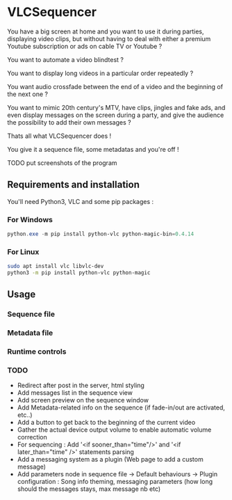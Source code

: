# VLCSequencer

You have a big screen at home and you want to use it during parties, displaying video clips, but without having to deal with either
a premium Youtube subscription or ads on cable TV or Youtube ?

You want to automate a video blindtest ?

You want to display long videos in a particular order repeatedly ?

You want audio crossfade between the end of a video and the beginning of the next one ?

You want to mimic 20th century's MTV, have clips, jingles and fake ads, and even display messages on the screen during a party, and give the audience the possibility to add their own messages ?

Thats all what VLCSequencer does !

You give it a sequence file, some metadatas and you're off !

TODO put screenshots of the program

## Requirements and installation

You'll need Python3, VLC and some pip packages :

### For Windows

```powershell
python.exe -m pip install python-vlc python-magic-bin=0.4.14
```

### For Linux

```bash
sudo apt install vlc libvlc-dev
python3 -m pip install python-vlc python-magic
```

## Usage

### Sequence file

### Metadata file

### Runtime controls

### TODO

- Redirect after post in the server, html styling
- Add messages list in the sequence view
- Add screen preview on the sequence window
- Add Metadata-related info on the sequence (if fade-in/out are activated, etc..)
- Add a button to get back to the beginning of the current video
- Gather the actual device output volume to enable automatic volume correction
- For sequencing : Add '\<if sooner_than="time"/>' and '\<if later_than="time" />' statements parsing
- Add a messaging system as a plugin (Web page to add a custom message)
- Add parameters node in sequence file
  -> Default behaviours
  -> Plugin configuration : Song info theming, messaging parameters (how long should the messages stays, max message nb etc)
